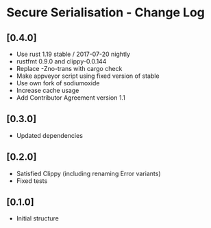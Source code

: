 # Secure Serialisation - Change Log

## [0.4.0]
- Use rust 1.19 stable / 2017-07-20 nightly
- rustfmt 0.9.0 and clippy-0.0.144
- Replace -Zno-trans with cargo check
- Make appveyor script using fixed version of stable
- Use own fork of sodiumoxide
- Increase cache usage
- Add Contributor Agreement version 1.1

## [0.3.0]
- Updated dependencies

## [0.2.0]
- Satisfied Clippy (including renaming Error variants)
- Fixed tests

## [0.1.0]
- Initial structure
